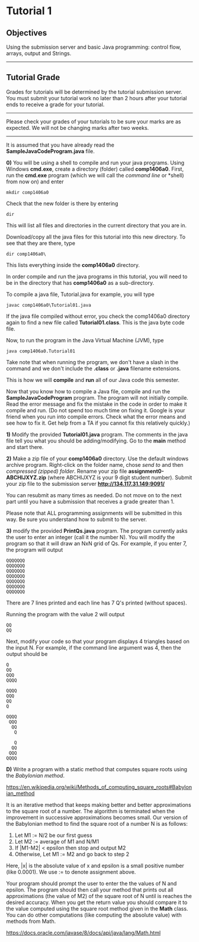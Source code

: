 # Tutorial 1


## Objectives  
Using the submission server and basic Java programming: control flow, arrays, output and Strings.    

---   
   

## Tutorial Grade

Grades for tutorials will be determined by the tutorial submission server. You must submit your tutorial work no later than 2 hours after your tutorial ends to receive a grade for your tutorial. 

---

Please check your grades of your tutorials to be sure your marks are as expected. We will not be changing marks after two weeks.

---

It is assumed that you have already read the **SampleJavaCodeProgram.java** file.
	 
__0)__ You will be using a shell to compile and run your java programs. 
Using Windows **cmd.exe**, create a directory (folder) called **comp1406a0**. First, run the **cmd.exe** program (which we will call the *command line* or *shell) from now on) and enter 

```mkdir comp1406a0```

Check that the new folder is there by entering 

```dir```

This will list all files and directories in the current directory that you are in.

Download/copy all the java files for this tutorial into this new directory. To see that they are there, type

```dir comp1406a0\```

This lists everything inside the **comp1406a0** directory. 

In order compile and run the java programs in this tutorial, you will need to be in the directory that has **comp1406a0** as a sub-directory. 

To compile a java file, Tutorial.java for example, you will type

```javac comp1406a0\Tutorial01.java```
 
If the java file compiled without error, you check the comp1406a0 directory again to find a new file called **Tutorial01.class**. This is the java byte code file. 

Now, to run the program in the Java Virtual Machine (JVM), type

```java comp1406a0.Tutorial01```

Take note that when running the program, we don't have a slash in the command and we don't include the **.class** or **.java** filename extensions. 

This is how we will **compile** and **run** all of our Java code this semester.

Now that you know how to compile a Java file, compile and run the **SampleJavaCodeProgram** program. The program will not initially compile. Read the error message and fix the mistake in the code in order to make it compile and run. (Do not spend too much time on fixing it. Google is your friend when you run into compile errors. Check what the error means and see how to fix it. Get help from a TA if you cannot fix this relatively quickly.)


__1)__ Modify the provided **Tutorial01.java** program. The comments in the java file tell you what you should be adding/modifying. Go to the __main__ method and start there.

__2)__ Make a zip file of your **comp1406a0** directory. Use the default windows archive program. Right-click on the folder name, chose *send to* and then *compressed (zipped) folder*. Rename your zip file **assignment0-ABCHIJXYZ.zip** (where ABCHIJXYZ is your 9 digit student number). Submit your zip file to the submission server **http://134.117.31.149:9091/**   

You can resubmit as many times as needed. Do not move on to the next part until you have a submission that receives a grade greater than 1.

Please note that ALL programming assignments will be submitted in this way. Be sure you understand how to submit to the server.

__3)__ modify the provided **PrintQs.java** program. The program currently asks the user to enter an integer (call it the number N).  You will modify the program so that it will draw an NxN grid of Qs. For example, if you enter 7, the program will output 

```
QQQQQQQ
QQQQQQQ
QQQQQQQ
QQQQQQQ
QQQQQQQ
QQQQQQQ
QQQQQQQ
```

There are 7 lines printed and each line has 7 Q's printed (without spaces).

Running the program with the value 2 will output

```
QQ
QQ
```

Next, modify your code so that your program displays 4 triangles based on the input N. For example, if the command line argument was 4, then the output should be
```
Q
QQ
QQQ
QQQQ

QQQQ
QQQ
QQ
Q

QQQQ
 QQQ
  QQ
   Q

   Q
  QQ
 QQQ
QQQQ
```




__D)__ Write a program with a static method that computes square roots using the _Babylonian method_.

https://en.wikipedia.org/wiki/Methods_of_computing_square_roots#Babylonian_method

It is an iterative method that keeps making better and better approximations to the square root of a number. The
algorithm is terminated when the improvement in successive approximations becomes small.
Our version of the Babylonian method to find the square root of a number N is as follows:
1. Let M1 := N/2 be our first guess
2. Let M2 := average of M1 and N/M1
3. If |M1-M2| < epsilon then stop and output M2
4. Otherwise, Let M1 := M2 and go back to step 2

Here, |x| is the absolute value of x and epsilon is a small positive number (like 0.0001). We use := to denote
assignment above.

Your program should prompt the user to enter the the values of N and epsilon. The program should then call your method that prints out all approximations (the value of M2) of the square root of N until is reaches the desired accuracy. When you get the return value you should compare it to the value computed using the square root method given in the **Math** class. You can do other computations (like computing the absolute value) with methods from Math. 

https://docs.oracle.com/javase/8/docs/api/java/lang/Math.html


